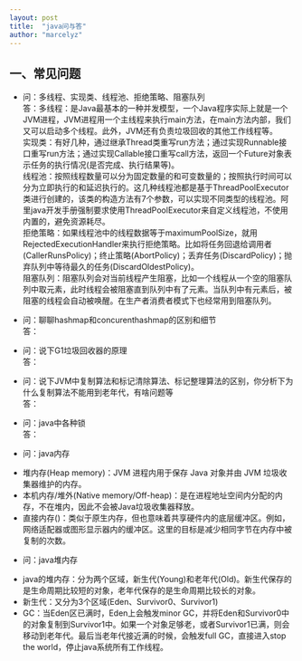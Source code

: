 ```yaml
---
layout: post
title:  "java问与答"
author: "marcelyz"
---
```


## 一、常见问题


- 问：多线程、实现类、线程池、拒绝策略、阻塞队列<br/>
答：多线程：是Java最基本的一种并发模型，一个Java程序实际上就是一个JVM进程，JVM进程用一个主线程来执行main方法，在main方法内部，我们又可以启动多个线程。此外，JVM还有负责垃圾回收的其他工作线程等。  
实现类：有好几种，通过继承Thread类重写run方法；通过实现Runnable接口重写run方法；通过实现Callable接口重写call方法，返回一个Future对象表示任务的执行情况(是否完成、执行结果等)。  
线程池：按照线程数量可以分为固定数量的和可变数量的；按照执行时间可以分为立即执行的和延迟执行的。这几种线程池都是基于ThreadPoolExecutor类进行创建的，该类的构造方法有7个参数，可以实现不同类型的线程池。阿里java开发手册强制要求使用ThreadPoolExecutor来自定义线程池，不使用内置的，避免资源耗尽。  
拒绝策略：如果线程池中的线程数据等于maximumPoolSize，就用RejectedExecutionHandler来执行拒绝策略。比如将任务回退给调用者(CallerRunsPolicy)；终止策略(AbortPolicy)；丢弃任务(DiscardPolicy)；抛弃队列中等待最久的任务(DiscardOldestPolicy)。  
阻塞队列：阻塞队列会对当前线程产生阻塞，比如一个线程从一个空的阻塞队列中取元素，此时线程会被阻塞直到队列中有了元素。当队列中有元素后，被阻塞的线程会自动被唤醒。在生产者消费者模式下也经常用到阻塞队列。  

- 问：聊聊hashmap和concurenthashmap的区别和细节<br/>
答：

- 问：说下G1垃圾回收器的原理<br/>
答：

- 问：说下JVM中复制算法和标记清除算法、标记整理算法的区别，你分析下为什么复制算法不能用到老年代，有啥问题等<br/>
答：

- 问：java中各种锁<br>
答：

- 问：java内存<br>
* 堆内存(Heap memory)：JVM 进程内用于保存 Java 对象并由 JVM 垃圾收集器维护的内存。
* 本机内存/堆外(Native memory/Off-heap)：是在进程地址空间内分配的内存，不在堆内，因此不会被Java垃圾收集器释放。
* 直接内存()：类似于原生内存，但也意味着共享硬件内的底层缓冲区。例如，网络适配器或图形显示器内的缓冲区。这里的目标是减少相同字节在内存中被复制的次数。

- 问：java堆内存<br>
* java的堆内存：分为两个区域，新生代(Young)和老年代(Old)。新生代保存的是生命周期比较短的对象，老年代保存的是生命周期比较长的对象。
* 新生代：又分为3个区域(Eden、Survivor0、Survivor1)
* GC：当Eden区已满时，Eden上会触发minor GC，并将Eden和Survivor0中的对象复制到Survivor1中。如果一个对象足够老，或者Survivor1已满，则会移动到老年代。最后当老年代接近满的时候，会触发full GC，直接进入stop the world，停止java系统所有工作线程。